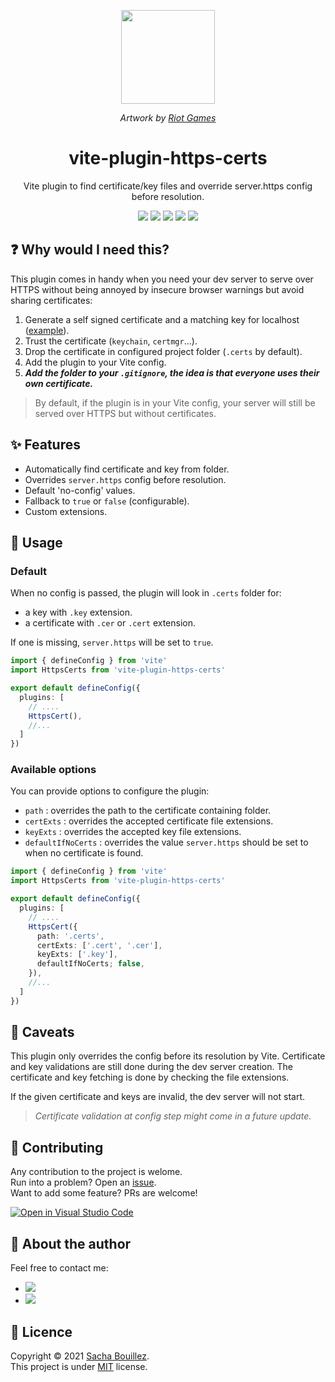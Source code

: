<p align="center">
  <img alt="" width="150" src="https://i.imgur.com/nEyndPI.png">
</p>
<p align="center">
  <i>Artwork by <a href="https://playvalorant.com/en-us/agents/killjoy/">Riot Games</a></i>
</p>

<h1 align="center">vite-plugin-https-certs</h1>
<p align="center">Vite plugin to find certificate/key files and override server.https config before resolution.</p>

<p align="center">
  <img src="https://img.shields.io/github/package-json/v/prazdevs/vite-plugin-https-certs?style=flat&color=orange" />
  <img src="https://img.shields.io/npm/dependency-version/vite-plugin-https-certs/peer/vite?logo=vite" />
  <img src="https://img.shields.io/codeclimate/maintainability/prazdevs/vite-plugin-https-certs?logo=code-climate&style=flat" />
  <img src="https://codecov.io/gh/prazdevs/vite-plugin-https-certs/branch/main/graph/badge.svg?token=AEAOW30X6H&style=flat"/>
  <img src="https://img.shields.io/github/license/prazdevs/vite-plugin-https-certs?style=flat" />
</p>

## ❓ Why would I need this?

This plugin comes in handy when you need your dev server to serve over HTTPS without being annoyed by insecure browser warnings but avoid sharing certificates:
1. Generate a self signed certificate and a matching key for localhost ([example](https://letsencrypt.org/docs/certificates-for-localhost/)).
2. Trust the certificate (`keychain`, `certmgr`...).
3. Drop the certificate in configured project folder (`.certs` by default).
4. Add the plugin to your Vite config.
5. **_Add the folder to your `.gitignore`, the idea is that everyone uses their own certificate._**

> By default, if the plugin is in your Vite config, your server will still be served over HTTPS but without certificates.

## ✨ Features

- Automatically find certificate and key from folder.
- Overrides `server.https` config before resolution.
- Default 'no-config' values.
- Fallback to `true` or `false` (configurable).
- Custom extensions.

## 🚀 Usage

### Default

When no config is passed, the plugin will look in `.certs` folder for:
- a key with `.key` extension.
- a certificate with `.cer` or `.cert` extension.

If one is missing, `server.https` will be set to `true`.

```ts
import { defineConfig } from 'vite'
import HttpsCerts from 'vite-plugin-https-certs'

export default defineConfig({
  plugins: [
    // ....
    HttpsCert(),
    //...
  ]
})
```

### Available options

You can provide options to configure the plugin:
- `path` : overrides the path to the certificate containing folder.
- `certExts` : overrides the accepted certificate file extensions.
- `keyExts` : overrides the accepted key file extensions.
- `defaultIfNoCerts` : overrides the value `server.https` should be set to when no certificate is found.

```ts
import { defineConfig } from 'vite'
import HttpsCerts from 'vite-plugin-https-certs'

export default defineConfig({
  plugins: [
    // ....
    HttpsCert({
      path: '.certs',
      certExts: ['.cert', '.cer'],
      keyExts: ['.key'],
      defaultIfNoCerts; false,
    }),
    //...
  ]
})
```

## 🚧 Caveats

This plugin only overrides the config before its resolution by Vite. Certificate and key validations are still done during the dev server creation. The certificate and key fetching is done by checking the file extensions.

If the given certificate and keys are invalid, the dev server will not start.

>_Certificate validation at config step might come in a future update._

## 🤝 Contributing

Any contribution to the project is welome.  
Run into a problem? Open an [issue](https://github.com/prazdevs/vite-plugin-https-certs/issues/new/choose).  
Want to add some feature? PRs are welcome!

[![Open in Visual Studio Code](https://open.vscode.dev/badges/open-in-vscode.svg)](https://open.vscode.dev/prazdevs/vite-plugin-https-certs)

## 👤 About the author

Feel free to contact me:

- <a href="https://twitter.com/prazdevs"><img src="https://img.shields.io/twitter/follow/prazdevs?style=social" /></a>
- <img src="https://img.shields.io/badge/Discord-PraZ%234184-darkgrey?labelColor=7289DA&logo=discord&logoColor=white&style=flat" />

## 📝 Licence

Copyright © 2021 [Sacha Bouillez](https://github.com/prazdevs).<br />
This project is under [MIT](https://github.com/prazdevs/vite-plugin-https-certs/blob/main/LICENCE) license.
